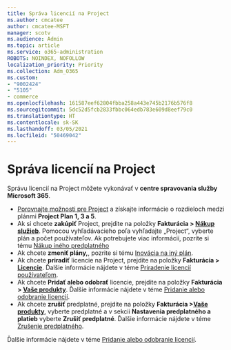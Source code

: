 ```yaml
---
title: Správa licencií na Project
ms.author: cmcatee
author: cmcatee-MSFT
manager: scotv
ms.audience: Admin
ms.topic: article
ms.service: o365-administration
ROBOTS: NOINDEX, NOFOLLOW
localization_priority: Priority
ms.collection: Adm_O365
ms.custom:
- "9002424"
- "5105"
- commerce
ms.openlocfilehash: 161587eef62804fbba258a443e745b2176b576f8
ms.sourcegitcommit: 5dc52d5fcb2833fbbc064edb783e609d8eef79c0
ms.translationtype: HT
ms.contentlocale: sk-SK
ms.lasthandoff: 03/05/2021
ms.locfileid: "50469042"
---
```

# <a name="project-license-management"></a>Správa licencií na Project

Správu licencií na Project môžete vykonávať v **centre spravovania služby Microsoft 365**.

- [Porovnajte možnosti pre Project](https://www.microsoft.com/microsoft-365/project/compare-microsoft-project-management-software) a získajte informácie o rozdieloch medzi plánmi **Project Plan 1, 3 a 5**.
- Ak si chcete **zakúpiť** Project, prejdite na položky **Fakturácia > [Nákup služieb](https://go.microsoft.com/fwlink/p/?linkid=868433)**. Pomocou vyhľadávacieho poľa vyhľadajte „Project“, vyberte plán a počet používateľov. Ak potrebujete viac informácií, pozrite si tému [Nákup iného predplatného](https://docs.microsoft.com/microsoft-365/commerce/try-or-buy-microsoft-365#buy-a-different-subscription)
- Ak chcete **zmeniť plány,**, pozrite si tému [Inovácia na iný plán](https://docs.microsoft.com/microsoft-365/commerce/subscriptions/upgrade-to-different-plan).
- Ak chcete **priradiť** licencie na Project, prejdite na položky **Fakturácia > [Licencie](https://go.microsoft.com/fwlink/p/?linkid=842264)**. Ďalšie informácie nájdete v téme [Priradenie licencií používateľom](https://docs.microsoft.com/microsoft-365/admin/manage/assign-licenses-to-users).
- Ak chcete **Pridať alebo odobrať** licencie, prejdite na položky **Fakturácia > [Vaše produkty](https://go.microsoft.com/fwlink/p/?linkid=842054)**. Ďalšie informácie nájdete v téme [Pridanie alebo odobranie licencií](https://docs.microsoft.com/microsoft-365/commerce/licenses/buy-licenses#add-or-remove-licenses-for-your-business-subscription).
- Ak chcete **zrušiť** predplatné, prejdite na položky **Fakturácia >[Vaše produkty](https://go.microsoft.com/fwlink/p/?linkid=842054)**, vyberte predplatné a v sekcii **Nastavenia predplatného a platieb** vyberte **Zrušiť predplatné**. Ďalšie informácie nájdete v téme [Zrušenie predplatného](https://docs.microsoft.com/microsoft-365/commerce/subscriptions/cancel-your-subscription).

Ďalšie informácie nájdete v téme [Pridanie alebo odobranie licencií](https://docs.microsoft.com/microsoft-365/commerce/licenses/buy-licenses).